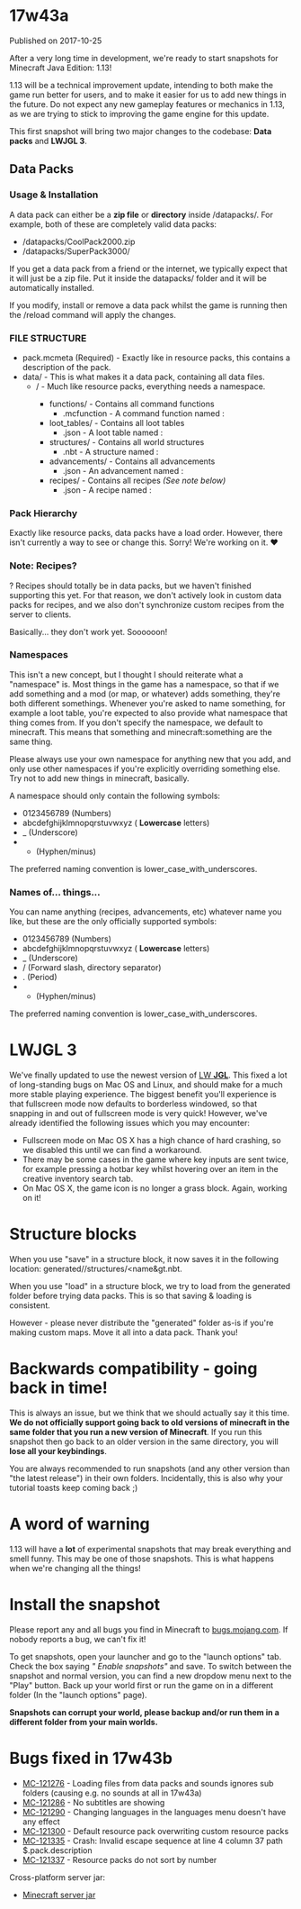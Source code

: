 # 17w43a
Published on 2017-10-25

After a very long time in development, we're ready to start snapshots for
Minecraft Java Edition: 1.13!

1.13 will be a technical improvement update, intending to both make the game
run better for users, and to make it easier for us to add new things in the
future. Do not expect any new gameplay features or mechanics in 1.13, as we
are trying to stick to improving the game engine for this update.

This first snapshot will bring two major changes to the codebase: **Data
packs** and **LWJGL 3**.

## Data Packs

### Usage & Installation

A data pack can either be a **zip file** or **directory** inside
<world>/datapacks/. For example, both of these are completely valid data
packs:

  * <world>/datapacks/CoolPack2000.zip
  * <world>/datapacks/SuperPack3000/

If you get a data pack from a friend or the internet, we typically expect that
it will just be a zip file. Put it inside the datapacks/ folder and it will be
automatically installed.

If you modify, install or remove a data pack whilst the game is running then
the /reload command will apply the changes.

### FILE STRUCTURE

  * pack.mcmeta (Required) - Exactly like in resource packs, this contains a description of the pack.
  * data/ \- This is what makes it a data pack, containing all data files.
    * <namespace>/ \- Much like resource packs, everything needs a namespace.
      * functions/ \- Contains all command functions
        * <name>.mcfunction \- A command function named <namespace>:<name>
      * loot_tables/ \- Contains all loot tables
        * <name>.json \- A loot table named <namespace>:<name>
      * structures/ \- Contains all world structures
        * <name>.nbt \- A structure named <namespace>:<name>
      * advancements/ \- Contains all advancements
        * <name>.json \- An advancement named <namespace>:<name>
      * recipes/ \- Contains all recipes _(See note below)_
        * <name>.json \- A recipe named <namespace>:<name>

### Pack Hierarchy

Exactly like resource packs, data packs have a load order. However, there
isn't currently a way to see or change this. Sorry! We're working on it. ❤

### Note: Recipes?

? Recipes should totally be in data packs, but we haven't finished supporting
this yet. For that reason, we don't actively look in custom data packs for
recipes, and we also don't synchronize custom recipes from the server to
clients.

Basically... they don't work yet. Soooooon!

### Namespaces

This isn't a new concept, but I thought I should reiterate what a "namespace"
is. Most things in the game has a namespace, so that if we add something and a
mod (or map, or whatever) adds something, they're both different somethings.
Whenever you're asked to name something, for example a loot table, you're
expected to also provide what namespace that thing comes from. If you don't
specify the namespace, we default to minecraft. This means that something and
minecraft:something are the same thing.

Please always use your own namespace for anything new that you add, and only
use other namespaces if you're explicitly overriding something else. Try not
to add new things in minecraft, basically.

A namespace should only contain the following symbols:

  * 0123456789 (Numbers)
  * abcdefghijklmnopqrstuvwxyz ( **Lowercase** letters)
  * _ (Underscore)
  * - (Hyphen/minus)

The preferred naming convention is lower_case_with_underscores.

### Names of... things...

You can name anything (recipes, advancements, etc) whatever name you like, but
these are the only officially supported symbols:

  * 0123456789 (Numbers)
  * abcdefghijklmnopqrstuvwxyz ( **Lowercase** letters)
  * _ (Underscore)
  * / (Forward slash, directory separator)
  * . (Period)
  * - (Hyphen/minus)

The preferred naming convention is lower_case_with_underscores.

# LWJGL 3

We've finally updated to use the newest version of [LW
**JGL**](https://www.lwjgl.org). This fixed a lot of long-standing bugs on Mac
OS and Linux, and should make for a much more stable playing experience. The
biggest benefit you'll experience is that fullscreen mode now defaults to
borderless windowed, so that snapping in and out of fullscreen mode is very
quick! However, we've already identified the following issues which you may
encounter:

  * Fullscreen mode on Mac OS X has a high chance of hard crashing, so we disabled this until we can find a workaround.
  * There may be some cases in the game where key inputs are sent twice, for example pressing a hotbar key whilst hovering over an item in the creative inventory search tab.
  * On Mac OS X, the game icon is no longer a grass block. Again, working on it!

# Structure blocks

When you use "save" in a structure block, it now saves it in the following
location: generated/<namespace>/structures/<name&gt.nbt.

When you use "load" in a structure block, we try to load from the generated
folder before trying data packs. This is so that saving & loading is
consistent.

However - please never distribute the "generated" folder as-is if you're
making custom maps. Move it all into a data pack. Thank you!

# Backwards compatibility - going back in time!

This is always an issue, but we think that we should actually say it this
time. **We do not officially support going back to old versions of minecraft
in the same folder that you run a new version of Minecraft**. If you run this
snapshot then go back to an older version in the same directory, you will
**lose all your keybindings**.

You are always recommended to run snapshots (and any other version than "the
latest release") in their own folders. Incidentally, this is also why your
tutorial toasts keep coming back ;)

# A word of warning

1.13 will have a **lot** of experimental snapshots that may break everything
and smell funny. This may be one of those snapshots. This is what happens when
we're changing all the things!

# Install the snapshot

Please report any and all bugs you find in Minecraft to
[bugs.mojang.com](https://bugs.mojang.com). If nobody reports a bug, we can't
fix it!

To get snapshots, open your launcher and go to the "launch options" tab. Check
the box saying _" Enable snapshots"_ and save. To switch between the snapshot
and normal version, you can find a new dropdow menu next to the "Play" button.
Back up your world first or run the game on in a different folder (In the
"launch options" page).

**Snapshots can corrupt your world, please backup and/or run them in a
different folder from your main worlds.**

# Bugs fixed in 17w43b

  * [MC-121276](https://bugs.mojang.com/browse/MC-121276) \- Loading files from data packs and sounds ignores sub folders (causing e.g. no sounds at all in 17w43a)
  * [MC-121286](https://bugs.mojang.com/browse/MC-121286) \- No subtitles are showing
  * [MC-121290](https://bugs.mojang.com/browse/MC-121290) \- Changing languages in the languages menu doesn't have any effect
  * [MC-121300](https://bugs.mojang.com/browse/MC-121300) \- Default resource pack overwriting custom resource packs
  * [MC-121335](https://bugs.mojang.com/browse/MC-121335) \- Crash: Invalid escape sequence at line 4 column 37 path $.pack.description
  * [MC-121337](https://bugs.mojang.com/browse/MC-121337) \- Resource packs do not sort by number

Cross-platform server jar:

  * [Minecraft server jar](https://launcher.mojang.com/mc/game/17w43b/server/0447782ac5280f8f981c3998609928984213a4c7/server.jar)


